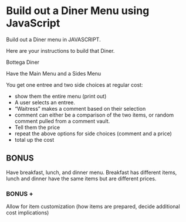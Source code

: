 # Build out a Diner Menu using JavaScript

Build out a Diner menu in JAVASCRIPT.

Here are your instructions to build that Diner.

Bottega Diner

Have the Main Menu and a Sides Menu

You get one entree and two side choices at regular cost:

- show them the entire menu (print out)
- A user selects an entree.
- “Waitress” makes a comment based on their selection
- comment can either be a comparison of the two items, or random comment pulled from a comment vault.
- Tell them the price
- repeat the above options for side choices (comment and a price)
- total up the cost

## BONUS

Have breakfast, lunch, and dinner menu. Breakfast has different items, lunch and dinner have the same items but are different prices.

### BONUS +

Allow for item customization (how items are prepared, decide additional cost implications)
